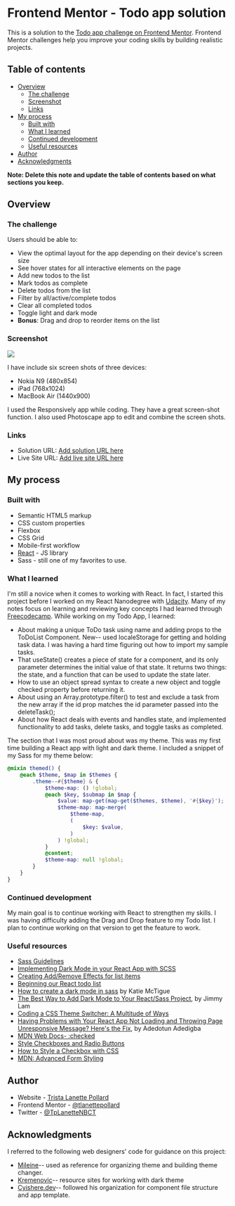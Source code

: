 # Frontend Mentor - Todo app solution

This is a solution to the [Todo app challenge on Frontend Mentor](https://www.frontendmentor.io/challenges/todo-app-Su1_KokOW). Frontend Mentor challenges help you improve your coding skills by building realistic projects.

## Table of contents

- [Overview](#overview)
  - [The challenge](#the-challenge)
  - [Screenshot](#screenshot)
  - [Links](#links)
- [My process](#my-process)
  - [Built with](#built-with)
  - [What I learned](#what-i-learned)
  - [Continued development](#continued-development)
  - [Useful resources](#useful-resources)
- [Author](#author)
- [Acknowledgments](#acknowledgments)

**Note: Delete this note and update the table of contents based on what sections you keep.**

## Overview

### The challenge

Users should be able to:

- View the optimal layout for the app depending on their device's screen size
- See hover states for all interactive elements on the page
- Add new todos to the list
- Mark todos as complete
- Delete todos from the list
- Filter by all/active/complete todos
- Clear all completed todos
- Toggle light and dark mode
- **Bonus**: Drag and drop to reorder items on the list

### Screenshot

![](./screenshot.jpg)

I have include six screen shots of three devices:

- Nokia N9 (480x854)
- iPad (768x1024)
- MacBook Air (1440x900)

I used the Responsively app while coding. They have a great screen-shot function. I also used Photoscape app to edit and combine the screen shots.

### Links

- Solution URL: [Add solution URL here](https://your-solution-url.com)
- Live Site URL: [Add live site URL here](https://your-live-site-url.com)

## My process

### Built with

- Semantic HTML5 markup
- CSS custom properties
- Flexbox
- CSS Grid
- Mobile-first workflow
- [React](https://reactjs.org/) - JS library
- Sass - still one of my favorites to use.

### What I learned

I'm still a novice when it comes to working with React. In fact, I started this project before I worked on my React Nanodegree with [Udacity](https://www.udacity.com/). Many of my notes focus on learning and reviewing key concepts I had learned through [Freecodecamp](https://www.freecodecamp.org/). While working on my Todo App, I learned:

- About making a unique ToDo task using name and adding props to the ToDoList Component. New-- used localeStorage for getting and holding task data. I was having a hard time figuring out how to import my sample tasks.
- That useState() creates a piece of state for a component, and its only parameter determines the initial value of that state. It returns two things: the state, and a function that can be used to update the state later.
- How to use an object spread syntax to create a new object and toggle checked property before returning it.
- About using an Array.prototype.filter() to test and exclude a task from the new array if the id prop matches the id parameter passed into the deleteTask();
- About how React deals with events and handles state, and implemented functionality to add tasks, delete tasks, and toggle tasks as completed.

The section that I was most proud about was my theme. This was my first time building a React app with light and dark theme. I included a snippet of my Sass for my theme below:

```scss
@mixin themed() {
	@each $theme, $map in $themes {
		.theme--#{$theme} & {
			$theme-map: () !global;
			@each $key, $submap in $map {
				$value: map-get(map-get($themes, $theme), '#{$key}');
				$theme-map: map-merge(
					$theme-map,
					(
						$key: $value,
					)
				) !global;
			}
			@content;
			$theme-map: null !global;
		}
	}
}
```

### Continued development

My main goal is to continue working with React to strengthen my skills. I was having difficulty adding the Drag and Drop feature to my Todo list. I plan to continue working on that version to get the feature to work.

### Useful resources

- [Sass Guidelines](https://sass-guidelin.es/#architecture)
- [Implementing Dark Mode in your React App with SCSS](https://dev.to/cmcwebcode40/simple-react-dark-mode-with-scss-lae)
- [Creating Add/Remove Effects for list items](https://dev.to/cmcwebcode40/simple-react-dark-mode-with-scss-lae)
- [Beginning our React todo list](https://developer.mozilla.org/en-US/docs/Learn/Tools_and_testing/Client-side_JavaScript_frameworks/React_todo_list_beginning)
- [How to create a dark mode in sass](https://medium.com/@katiemctigue/how-to-create-a-dark-mode-in-sass-609f131a3995) by Katie McTigue
- [The Best Way to Add Dark Mode to Your React/Sass Project](https://javascript.plainenglish.io/the-best-way-to-add-dark-mode-to-your-react-sass-project-ce3ae3bd8616), by Jimmy Lam
- [Coding a CSS Theme Switcher: A Multitude of Ways](https://joshuatz.com/posts/2019/coding-a-css-theme-switcher-a-multitude-of-web-dev-options/#method-b)
- [Having Problems with Your React App Not Loading and Throwing Page Unresponsive Message? Here's the Fix](https://hashnode.com/post/having-problems-with-your-react-app-not-loading-and-throwing-the-page-unresponsive-message-heres-a-fix-ckmli1ims044ro4s14xgobdhc), by Adedotun Adedigba
- [MDN Web Docs- :checked](https://developer.mozilla.org/en-US/docs/Web/CSS/:checked)
- [Style Checkboxes and Radio Buttons](https://www.cssportal.com/blog/style-checkboxes-radio-buttons/)
- [How to Style a Checkbox with CSS](https://www.w3docs.com/snippets/css/how-to-style-a-checkbox-with-css.html)
- [MDN: Advanced Form Styling](https://developer.mozilla.org/en-US/docs/Learn/Forms/Advanced_form_styling#Check_boxes_and_radio_buttons)

## Author

- Website - [Trista Lanette Pollard](https://trista-lanette-pollard-portfolio.vercel.app/)
- Frontend Mentor - [@tlanettepollard](https://www.frontendmentor.io/profile/tlanettepollard)
- Twitter - [@TpLanetteNBCT](https://twitter.com/TpLanetteNBCT)

## Acknowledgments

I referred to the following web designers' code for guidance on this project:

- [Mileine](https://github.com/mileine/frontendmentor-todo-app-react)-- used as reference for organizing theme and building theme changer.
- [Kremenovic](https://github.com/kremenovic/react-todo-app)-- resource sites for working with dark theme
- [Cyishere.dev](https://codesandbox.io/s/iwfy7?file=/src/components/TodoList.js)-- followed his organization for component file structure and app template.
